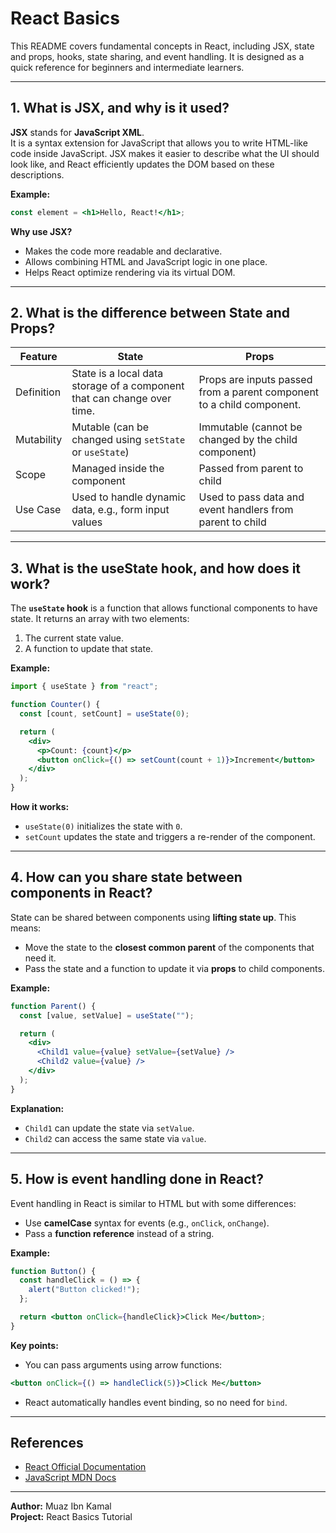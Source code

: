 # React Basics

This README covers fundamental concepts in React, including JSX, state and props, hooks, state sharing, and event handling. It is designed as a quick reference for beginners and intermediate learners.

---

## 1. What is JSX, and why is it used?

**JSX** stands for **JavaScript XML**.  
It is a syntax extension for JavaScript that allows you to write HTML-like code inside JavaScript. JSX makes it easier to describe what the UI should look like, and React efficiently updates the DOM based on these descriptions.

**Example:**
```jsx
const element = <h1>Hello, React!</h1>;
```

**Why use JSX?**
- Makes the code more readable and declarative.
- Allows combining HTML and JavaScript logic in one place.
- Helps React optimize rendering via its virtual DOM.

---

## 2. What is the difference between State and Props?

| Feature | State | Props |
|---------|-------|-------|
| Definition | State is a local data storage of a component that can change over time. | Props are inputs passed from a parent component to a child component. |
| Mutability | Mutable (can be changed using `setState` or `useState`) | Immutable (cannot be changed by the child component) |
| Scope | Managed inside the component | Passed from parent to child |
| Use Case | Used to handle dynamic data, e.g., form input values | Used to pass data and event handlers from parent to child |

---

## 3. What is the useState hook, and how does it work?

The **`useState` hook** is a function that allows functional components to have state. It returns an array with two elements:

1. The current state value.
2. A function to update that state.

**Example:**
```jsx
import { useState } from "react";

function Counter() {
  const [count, setCount] = useState(0);

  return (
    <div>
      <p>Count: {count}</p>
      <button onClick={() => setCount(count + 1)}>Increment</button>
    </div>
  );
}
```

**How it works:**
- `useState(0)` initializes the state with `0`.
- `setCount` updates the state and triggers a re-render of the component.

---

## 4. How can you share state between components in React?

State can be shared between components using **lifting state up**. This means:
- Move the state to the **closest common parent** of the components that need it.
- Pass the state and a function to update it via **props** to child components.

**Example:**
```jsx
function Parent() {
  const [value, setValue] = useState("");

  return (
    <div>
      <Child1 value={value} setValue={setValue} />
      <Child2 value={value} />
    </div>
  );
}
```

**Explanation:**
- `Child1` can update the state via `setValue`.
- `Child2` can access the same state via `value`.

---

## 5. How is event handling done in React?

Event handling in React is similar to HTML but with some differences:
- Use **camelCase** syntax for events (e.g., `onClick`, `onChange`).
- Pass a **function reference** instead of a string.

**Example:**
```jsx
function Button() {
  const handleClick = () => {
    alert("Button clicked!");
  };

  return <button onClick={handleClick}>Click Me</button>;
}
```

**Key points:**
- You can pass arguments using arrow functions:
```jsx
<button onClick={() => handleClick(5)}>Click Me</button>
```
- React automatically handles event binding, so no need for `bind`.

---

## References

- [React Official Documentation](https://reactjs.org/docs/getting-started.html)  
- [JavaScript MDN Docs](https://developer.mozilla.org/en-US/docs/Web/JavaScript)  

---

**Author:** Muaz Ibn Kamal  
**Project:** React Basics Tutorial
